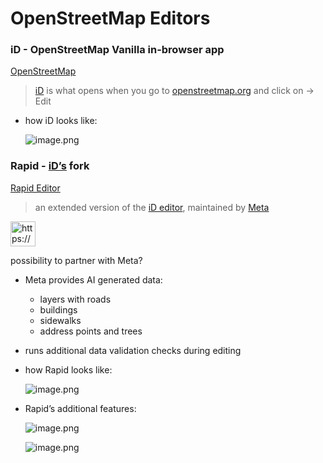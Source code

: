 # OpenStreetMap Editors

### iD - OpenStreetMap Vanilla in-browser app

[OpenStreetMap](https://www.openstreetmap.org/edit?editor=id#map=19/59.441485/24.759828)

> [iD](https://wiki.openstreetmap.org/wiki/ID) is what opens when you go to [openstreetmap.org](http://openstreetmap.org) and click on → Edit
> 
- how iD looks like:
    
    ![image.png](OpenStreetMap%20Editors%2024ece88510018044891ec8d1e0259d93/image.png)
    

### Rapid - [iD’s](https://www.notion.so/wheels4wheels-for-HoC-24ece885100180e4a9cbc23fb2f4c19d?pvs=21) fork

[Rapid Editor](https://rapideditor.org/)

> an extended version of the [iD editor](https://wiki.openstreetmap.org/wiki/ID), maintained by [Meta](https://wiki.openstreetmap.org/wiki/Meta_(company))
> 

<aside>
<img src="https://www.notion.so/icons/light-bulb_yellow.svg" alt="https://www.notion.so/icons/light-bulb_yellow.svg" width="40px" />

possibility to partner with Meta?

</aside>

- Meta provides AI generated data:
    - layers with roads
    - buildings
    - sidewalks
    - address points and trees
- runs additional data validation checks during editing
- how Rapid looks like:
    
    ![image.png](OpenStreetMap%20Editors%2024ece88510018044891ec8d1e0259d93/image%201.png)
    
- Rapid’s additional features:
    
    ![image.png](OpenStreetMap%20Editors%2024ece88510018044891ec8d1e0259d93/image%202.png)
    
    ![image.png](OpenStreetMap%20Editors%2024ece88510018044891ec8d1e0259d93/image%203.png)